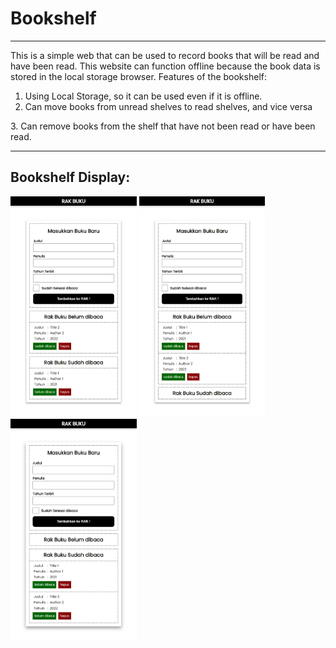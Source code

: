 # Bookshelf
---
This is a simple web that can be used to record books that will be read and have been read.
This website can function offline because the book data is stored in the local storage browser. Features of the bookshelf:

1. Using Local Storage, so it can be used even if it is offline.
2. Can move books from unread shelves to read shelves, and vice versa
<p>3. Can remove books from the shelf that have not been read or have been read.</p>

---
Bookshelf Display:
-
<img src="https://github.com/khairulhabibie/Bookshelf-App/blob/main/src/img/img-rakbuku%20(1).webp" width="40%" />
<img src="https://github.com/khairulhabibie/Bookshelf-App/blob/main/src/img/img-rakbuku%20(2).webp"  width="40%"/>
<img src="https://github.com/khairulhabibie/Bookshelf-App/blob/main/src/img/img-rakbuku%20(3).webp" width="40%" />
